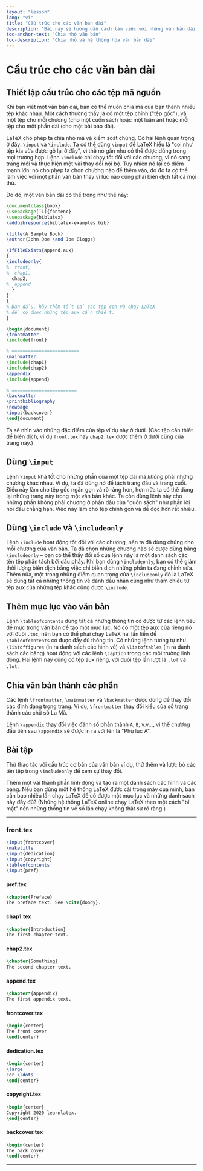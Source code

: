 ```yaml
---
layout: "lesson"
lang: "vi"
title: "Cấu trúc cho các văn bản dài"
description: "Bài này sẽ hướng dẫn cách làm việc với những văn bản dài: cách chia mã văn bản thành nhiều phần, làm việc trên từng phần và gộp các phần lại với nhau."
toc-anchor-text: "Chia nhỏ văn bản"
toc-description: "Chia nhỏ và hệ thống hóa văn bản dài"
---
```


# Cấu trúc cho các văn bản dài

<script>
preincludes = {
 "pre0": {
    "pre1": "front.tex",
    "pre2": "pref.tex",
    "pre3": "chap1.tex",
    "pre4": "chap2.tex",
    "pre5": "append.tex",
    "pre6": "frontcover.tex",
    "pre7": "dedication.tex",
    "pre8": "copyright.tex",
    "pre9": "backcover.tex",
   }
}
</script>

## Thiết lập cấu trúc cho các tệp mã nguồn

Khi bạn viết một văn bản dài, bạn có thể muốn chia mã của bạn thành nhiều tệp
khác nhau. Một cách thường thấy là có một tệp chính ("tệp gốc"), và một tệp cho
mỗi chương (cho một cuốn sách hoặc một luận án) hoặc mỗi tệp cho một phần dài
(cho một bài báo dài).

LaTeX cho phép ta chia nhỏ mã và kiểm soát chúng. Có hai lệnh quan trọng ở đây:
`\input` và `\include`. Ta có thể dùng `\input` để LaTeX hiểu là "coi như tệp
kia vừa được gõ lại ở đây", vì thế nó gần như có thể được dùng trong mọi trường
hợp. Lệnh `\include` chỉ chạy tốt đối với các chương, vì nó sang trang mới và
thực hiện một vài thay đổi nội bộ. Tuy nhiên nó lại có điểm mạnh lớn: nó cho
phép ta chọn chương nào để thêm vào, do đó ta có thể làm việc với một phần văn
bản thay vì lúc nào cũng phải biên dịch tất cả mọi thứ.

Do đó, một văn bản dài có thể trông như thế này:

<!-- pre0 {% raw %} -->
```latex
\documentclass{book}
\usepackage[T1]{fontenc}
\usepackage{biblatex}
\addbibresource{biblatex-examples.bib}

\title{A Sample Book}
\author{John Doe \and Joe Bloggs}

\IfFileExists{append.aux}
{
\includeonly{
%  front,
%  chap1,
  chap2,
%  append
  }
}
{
% Ban đầu, hãy thêm tất cả các tệp con và chạy LaTeX
% để có được những tệp aux cần thiết.
}

\begin{document}
\frontmatter
\include{front}

% =========================
\mainmatter
\include{chap1}
\include{chap2}
\appendix
\include{append}

% ========================
\backmatter
\printbibliography
\newpage
\input{backcover}
\end{document}
```
<!-- {% endraw %} -->

Ta sẽ nhìn vào những đặc điểm của tệp ví dụ này ở dưới. (Các tệp cần thiết để
biên dịch, ví dụ `front.tex` hay `chap2.tex` được thêm ở dưới cùng của trang
này.)

## Dùng `\input`

Lệnh `\input` khá tốt cho những phần của một tệp dài mà _không_ phải những
chương khác nhau. Ví dụ, ta đã dùng nó để tách trang đầu và trang cuối. Điều này
làm cho tệp gốc ngắn gọn và rõ ràng hơn, hơn nữa ta có thể dùng lại những trang
này trong một văn bản khác. Ta còn dùng lệnh này cho những phần không phải
chương ở phần đầu của "cuốn sách" như phần lời nói đầu chẳng hạn. Việc này làm
cho tệp chính gọn và dễ đọc hơn rất nhiều.

## Dùng `\include` và `\includeonly`

Lệnh `\include` hoạt động tốt đối với các chương, nên ta đã dùng chúng cho mỗi
chương của văn bản. Ta đã chọn những chương nào sẽ được dùng bằng `\includeonly`
&ndash; bạn có thể thấy đối số của lệnh này là một danh sách các tên tệp phân
tách bởi dấu phẩy. Khi bạn dùng `\includeonly`, bạn có thể giảm thời lượng biên
dịch bằng việc chỉ biên dịch những phần ta đang chỉnh sửa. Thêm nữa, một trong
những điểm quan trọng của `\includeonly` đó là LaTeX sẽ dùng tất cả những thông
tin về đánh dấu nhãn cũng như tham chiếu từ tệp aux của những tệp khác cũng được
`\include`.

## Thêm mục lục vào văn bản

Lệnh `\tableofcontents` dùng tất cả những thông tin có được từ các lệnh tiêu đề
mục trong văn bản để tạo một mục lục. Nó có một tệp aux của riêng nó với đuôi
`.toc`, nên bạn có thể phải chạy LaTeX hai lần liền để `\tableofcontents` có
được đầy đủ thông tin. Có những lệnh tương tự như `\listoffigures` (in ra danh
sách các hình vẽ) và `\listoftables` (in ra danh sách các bảng) hoạt động với
các lệnh `\caption` trong các môi trường linh động. Hai lệnh này cũng có tệp aux
riêng, với đuôi tệp lần lượt là `.lof` và `.lot`.

## Chia văn bản thành các phần

Các lệnh `\frontmatter`, `\mainmatter` và `\backmatter` được dùng để thay đổi
các định dạng trong trang. Ví dụ, `\frontmatter` thay đổi kiểu của số trang
thành các chữ số La Mã.

Lệnh `\appendix` thay đổi việc đánh số phần thành `A`, `B`, v.v..., vì thế
chương đầu tiên sau `\appendix` sẽ được in ra với tên là "Phụ lục A".

## Bài tập

Thử thao tác với cấu trúc cơ bản của văn bản ví dụ, thử thêm và lược bỏ các tên
tệp trong `\includeonly` để xem sự thay đổi.

Thêm một vài thành phần linh động và tạo ra một danh sách các hình và các bảng.
Nếu bạn dùng một hệ thống LaTeX được cài trong máy của mình, bạn cần bao nhiêu
lần chạy LaTeX để có được một mục lục và những danh sách này đầy đủ? (Những hệ
thống LaTeX online chạy LaTeX theo một cách "bí mật" nên những thông tin về số
lần chạy không thật sự rõ ràng.)

----

### front.tex
<!-- pre1 {% raw %} -->
```latex
\input{frontcover}
\maketitle
\input{dedication}
\input{copyright}
\tableofcontents
\input{pref}
```

#### pref.tex
<!-- pre2 {% raw %} -->
```latex
\chapter{Preface}
The preface text. See \cite{doody}.
```
<!-- {% endraw %} -->

#### chap1.tex
<!-- pre3 {% raw %} -->
```latex
\chapter{Introduction}
The first chapter text.
```
<!-- {% endraw %} -->

#### chap2.tex
<!-- pre4 {% raw %} -->
```latex
\chapter{Something}
The second chapter text.
```
<!-- {% endraw %} -->

####  append.tex
<!-- pre5 {% raw %} -->
```latex
\chapter*{Appendix}
The first appendix text.
```
<!-- {% endraw %} -->

#### frontcover.tex
<!-- pre6 {% raw %} -->
```latex
\begin{center}
The front cover
\end{center}
```
<!-- {% endraw %} -->

#### dedication.tex
<!-- pre7 {% raw %} -->
```latex
\begin{center}
\large
For \ldots
\end{center}
```
<!-- {% endraw %} -->

#### copyright.tex
<!-- pre8 {% raw %} -->
```latex
\begin{center}
Copyright 2020 learnlatex.
\end{center}
```
<!-- {% endraw %} -->

#### backcover.tex
<!-- pre9 {% raw %} -->
```latex
\begin{center}
The back cover
\end{center}
```
<!-- {% endraw %} -->

----
